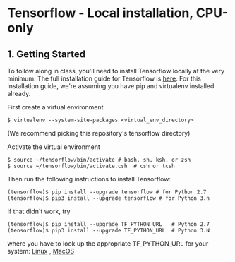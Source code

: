 # Tensorflow - Local installation, CPU-only

## 1. Getting Started
To follow along in class, you'll need to install Tensorflow locally at the very minimum. The full installation guide for Tensorflow is [here](https://www.tensorflow.org/install/).
For this installation guide, we're assuming you have pip and virtualenv installed already.

First create a virtual environment
```
$ virtualenv --system-site-packages <virtual_env_directory>
```
(We recommend picking this repository's tensorflow directory)

Activate the virtual environment
```
$ source ~/tensorflow/bin/activate # bash, sh, ksh, or zsh
$ source ~/tensorflow/bin/activate.csh  # csh or tcsh
```

Then run the following instructions to install Tensorflow:
```
(tensorflow)$ pip install --upgrade tensorflow # for Python 2.7
(tensorflow)$ pip3 install --upgrade tensorflow # for Python 3.n
```
If that didn't work, try
```
(tensorflow)$ pip install --upgrade TF_PYTHON_URL   # Python 2.7
(tensorflow)$ pip3 install --upgrade TF_PYTHON_URL  # Python 3.N 
```
where you have to look up the appropriate TF_PYTHON_URL for your system:
[Linux](https://www.tensorflow.org/install/install_linux#the_url_of_the_tensorflow_python_package)
,
[MacOS](https://www.tensorflow.org/install/install_mac#the_url_of_the_tensorflow_python_package)

